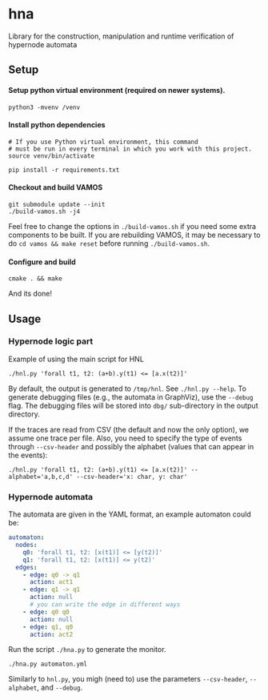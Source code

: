 # hna

Library for the construction, manipulation and runtime verification of hypernode automata

## Setup

#### Setup python virtual environment (required on newer systems).
```
python3 -mvenv /venv
```

#### Install python dependencies
```
# If you use Python virtual environment, this command
# must be run in every terminal in which you work with this project.
source venv/bin/activate

pip install -r requirements.txt
```

#### Checkout and build VAMOS
```
git submodule update --init
./build-vamos.sh -j4
```
Feel free to change the options in `./build-vamos.sh` if you need some extra
components to be built. If you are rebuilding VAMOS, it may be necessary
to do `cd vamos && make reset` before running `./build-vamos.sh`.

#### Configure and build

```
cmake . && make
```

And its done!


## Usage

### Hypernode logic part

Example of using the main script for HNL
```
./hnl.py 'forall t1, t2: (a+b).y(t1) <= [a.x(t2)]'
```
By default, the output is generated to `/tmp/hnl`. See `./hnl.py --help`.
To generate debugging files (e.g., the automata in GraphViz), use the `--debug`
flag. The debugging files will be stored into `dbg/` sub-directory in the output
directory.

If the traces are read from CSV (the default and now the only option),
we assume one trace per file. Also, you need to specify the type of events
through `--csv-header` and possibly the alphabet (values that can appear in the
events):
```
./hnl.py 'forall t1, t2: (a+b).y(t1) <= [a.x(t2)]' --alphabet='a,b,c,d' --csv-header='x: char, y: char'
```

### Hypernode automata

The automata are given in the YAML format, an example automaton could be:
```yaml
automaton:
  nodes:
    q0: 'forall t1, t2: [x(t1)] <= [y(t2)]'
    q1: 'forall t1, t2: [x(t1)] <= y(t2)'
  edges:
    - edge: q0 -> q1
      action: act1
    - edge: q1 -> q1
      action: null
      # you can write the edge in different ways
    - edge: q0 q0
      action: null
    - edge: q1, q0
      action: act2
```

Run the script `./hna.py` to generate the monitor.
```
./hna.py automaton.yml
```

Similarly to `hnl.py`, you migh (need to) use the parameters `--csv-header`, `--alphabet`,
and `--debug`.

